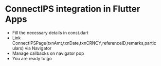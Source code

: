 # ConnectIPS integration in Flutter Apps

* Fill the necessary details in const.dart
* Link ConnectIPSPage(txnAmt,txnDate,txnCRNCY,referenceID,remarks,particulars) via Navigator
* Manage callbacks on navigator pop
* You are ready to go